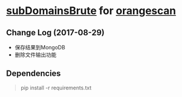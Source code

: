 [subDomainsBrute](https://github.com/lijiejie/subDomainsBrute) for [orangescan](https://github.com/0xbug/orangescan)
======
## Change Log (2017-08-29)
- 保存结果到MongoDB
- 删除文件输出功能

## Dependencies ##
> pip install -r requirements.txt
